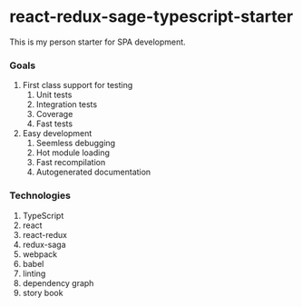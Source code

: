 # react-redux-sage-typescript-starter
This is my person starter for SPA development.

### Goals
1. First class support for testing
    1. Unit tests
    1. Integration tests
    1. Coverage
    1. Fast tests
1. Easy development
    1. Seemless debugging
    1. Hot module loading
    1. Fast recompilation
    1. Autogenerated documentation

### Technologies
1. TypeScript
1. react
1. react-redux
1. redux-saga
1. webpack
1. babel
1. linting
1. dependency graph
1. story book